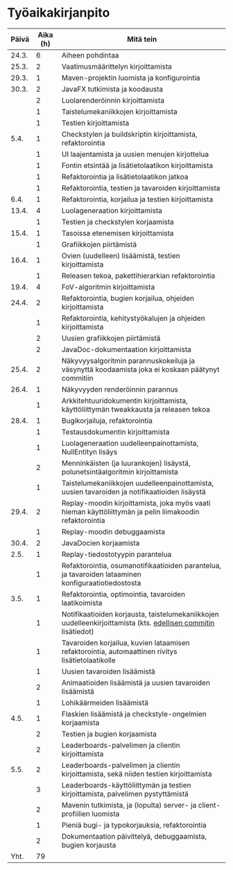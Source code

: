 # Työaikakirjanpito

| Päivä | Aika (h) | Mitä tein |
|-------|----------|-----------|
| 24.3. |  6 | Aiheen pohdintaa |
| 25.3. |  2 | Vaatimusmäärittelyn kirjoittamista |
| 29.3. |  1 | Maven-projektin luomista ja konfigurointia |
| 30.3. |  2 | JavaFX tutkimista ja koodausta |
|       |  2 | Luolarenderöinnin kirjoittamista |
|       |  1 | Taistelumekaniikkojen kirjoittamista |
|       |  1 | Testien kirjoittamista |
| 5.4.  |  1 | Checkstylen ja buildskriptin kirjoittamista, refaktorointia |
|       |  1 | UI laajentamista ja uusien menujen kirjottelua |
|       |  1 | Fontin etsintää ja lisätietolaatikon kirjoittamista |
|       |  1 | Refaktorointia ja lisätietolaatikon jatkoa |
|       |  1 | Refaktorointia, testien ja tavaroiden kirjoittamista |
| 6.4.  |  1 | Refaktorointia, korjailua ja testien kirjoittamista |
| 13.4. |  4 | Luolageneraation kirjoittamista |
|       |  1 | Testien ja checkstylen korjaamista |
| 15.4. |  1 | Tasoissa etenemisen kirjoittamista |
|       |  1 | Grafiikkojen piirtämistä |
| 16.4. |  1 | Ovien (uudelleen) lisäämistä, testien kirjoittamista |
|       |  1 | Releasen tekoa, pakettihierarkian refaktorointia |
| 19.4. |  4 | FoV-algoritmin kirjoittamista |
| 24.4. |  2 | Refaktorointia, bugien korjailua, ohjeiden kirjoittamista |
|       |  1 | Refaktorointia, kehitystyökalujen ja ohjeiden kirjoittamista |
|       |  2 | Uusien grafiikkojen piirtämistä |
|       |  2 | JavaDoc-dokumentaation kirjoittamista |
| 25.4. |  2 | Näkyvyysalgoritmin parannuskokeiluja ja väsynyttä koodaamista joka ei koskaan päätynyt commitiin |
| 26.4. |  1 | Näkyvyyden renderöinnin parannus |
|       |  1 | Arkkitehtuuridokumentin kirjoittamista, käyttöliittymän tweakkausta ja releasen tekoa |
| 28.4. |  1 | Bugikorjailuja, refaktorointia |
|       |  1 | Testausdokumentin kirjoittamista |
|       |  1 | Luolageneraation uudelleenpainottamista, NullEntityn lisäys |
|       |  2 | Menninkäisten (ja luurankojen) lisäystä, polunetsintäalgoritmin kirjoittamista |
|       |  1 | Taistelumekaniikkojen uudelleenpainottamista, uusien tavaroiden ja notifikaatioiden lisäystä |
| 29.4. |  2 | Replay-moodin kirjoittamista, joka myös vaati hieman käyttöliittymän ja pelin liimakoodin refaktorointia |
|       |  1 | Replay-moodin debuggaamista |
| 30.4. |  2 | JavaDocien korjaamista |
|  2.5. |  1 | Replay-tiedostotyypin parantelua |
|       |  1 | Refaktorointia, osumanotifikaatioiden parantelua, ja tavaroiden lataaminen konfiguraatiotiedostosta |
|  3.5. |  1 | Refaktorointia, optimointia, tavaroiden laatikoimista |
|       |  1 | Notifikaatioiden korjausta, taistelumekaniikkojen uudelleenkirjoittamista (kts. [edellisen commitin](https://github.com/pcjens/otm-roguesque/commit/5118b3f85d85808513dcd89ae66ad98fc0c6067a) lisätiedot) |
|       |  1 | Tavaroiden korjailua, kuvien lataamisen refaktorointia, automaattinen rivitys lisätietolaatikolle |
|       |  1 | Uusien tavaroiden lisäämistä |
|       |  2 | Animaatioiden lisäämistä ja uusien tavaroiden lisäämistä |
|       |  1 | Lohikäärmeiden lisäämistä |
|  4.5. |  1 | Flaskien lisäämistä ja checkstyle-ongelmien korjaamista |
|       |  2 | Testien ja bugien korjaamista |
|       |  2 | Leaderboards-palvelimen ja clientin kirjoittamista |
|  5.5. |  2 | Leaderboards-palvelimen ja clientin kirjoittamista, sekä niiden testien kirjoittamista |
|       |  3 | Leaderboards-käyttöliittymän ja testien kirjoittamista, palvelimen pystyttämistä |
|       |  2 | Mavenin tutkimista, ja (lopulta) server- ja client-profiilien luomista |
|       |  1 | Pieniä bugi- ja typokorjauksia, refaktorointia |
|       |  2 | Dokumentaation päivittelyä, debuggaamista, bugien korjausta |
| Yht.  | 79 | |
